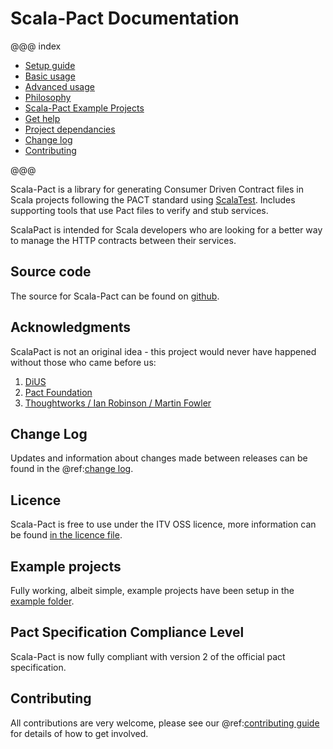 # Scala-Pact Documentation

@@@ index

* [Setup guide](setup.md)
* [Basic usage](basics/index.md)
* [Advanced usage](advanced/index.md)
* [Philosophy](philosophy/index.md)
* [Scala-Pact Example Projects](examples/index.md)
* [Get help](help.md)
* [Project dependancies](project-deps.md)
* [Change log](change-log.md)
* [Contributing](contributing.md)

@@@

Scala-Pact is a library for generating Consumer Driven Contract files in Scala projects following the PACT standard using [ScalaTest](http://www.scalatest.org/). Includes supporting tools that use Pact files to verify and stub services.

ScalaPact is intended for Scala developers who are looking for a better way to manage the HTTP contracts between their services.

## Source code
The source for Scala-Pact can be found on [github](https://github.com/ITV/scala-pact).

## Acknowledgments
ScalaPact is not an original idea - this project would never have happened without those who came before us:

1. [DiUS](https://github.com/DiUS)
1. [Pact Foundation](https://github.com/pact-foundation)
1. [Thoughtworks / Ian Robinson / Martin Fowler](http://martinfowler.com/articles/consumerDrivenContracts.html)

## Change Log
Updates and information about changes made between releases can be found in the @ref:[change log](change-log.md).

## Licence
Scala-Pact is free to use under the ITV OSS licence, more information can be found [in the licence file](https://github.com/ITV/scala-pact/blob/master/LICENCE.md).

## Example projects
Fully working, albeit simple, example projects have been setup in the [example folder](https://github.com/ITV/scala-pact/tree/master/example).

## Pact Specification Compliance Level
Scala-Pact is now fully compliant with version 2 of the official pact specification.

## Contributing
All contributions are very welcome, please see our @ref:[contributing guide](contributing.md) for details of how to get involved.
